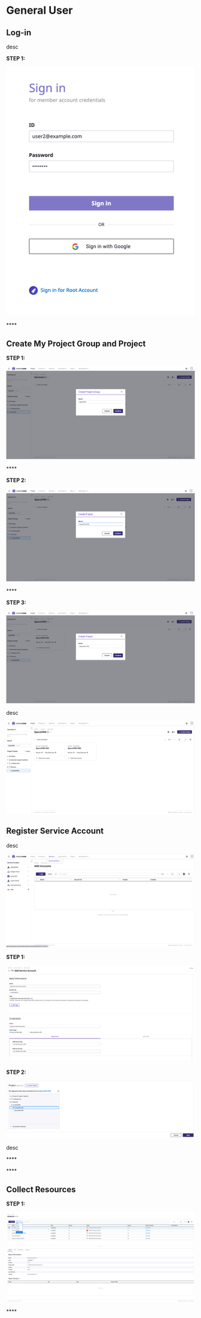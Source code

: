 # General User

## Log-in

desc

**STEP 1:** 

![](.gitbook/assets/signin_as_user2.png)

\*\*\*\*

## Create My Project Group and Project

**STEP 1:** 

![](.gitbook/assets/create_project_group_spaceone.png)

\*\*\*\*

**STEP 2:** 

![](.gitbook/assets/create_project_spaceone_dev.png)

\*\*\*\*

**STEP 3:** 

![](.gitbook/assets/create_project_spaceone_prd.png)



desc 

![](.gitbook/assets/list_spaceone_projects.png)

## Register Service Account

desc

![](.gitbook/assets/select_service_account_as_aws.png)

**STEP 1:** 

![](.gitbook/assets/add_aws_service_account.png)

**STEP 2:**

![](.gitbook/assets/attach_account_to_project.png)

desc

\*\*\*\*

\*\*\*\*

## Collect Resources

**STEP 1:** 

![](.gitbook/assets/collect_data.png)

\*\*\*\*

